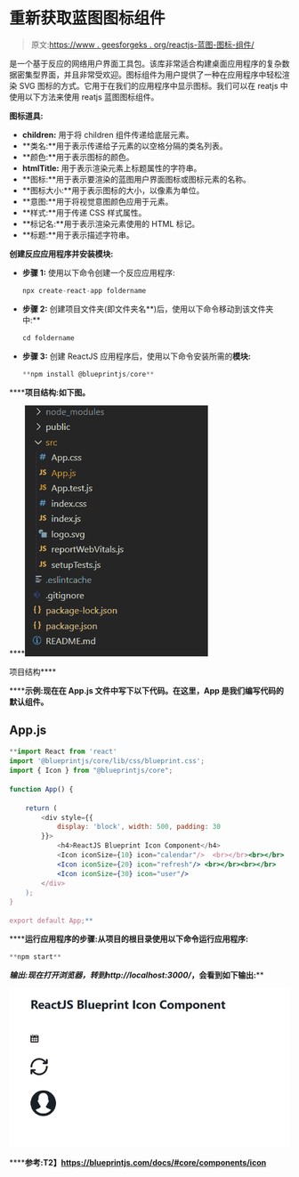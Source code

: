 # 重新获取蓝图图标组件

> 原文:[https://www . geesforgeks . org/reactjs-蓝图-图标-组件/](https://www.geeksforgeeks.org/reactjs-blueprint-icon-component/)

是一个基于反应的网络用户界面工具包。该库非常适合构建桌面应用程序的复杂数据密集型界面，并且非常受欢迎。图标组件为用户提供了一种在应用程序中轻松渲染 SVG 图标的方式。它用于在我们的应用程序中显示图标。我们可以在 reatjs 中使用以下方法来使用 reatjs 蓝图图标组件。

**图标道具:**

*   **children:** 用于将 children 组件传递给底层元素。
*   **类名:**用于表示传递给子元素的以空格分隔的类名列表。
*   **颜色:**用于表示图标的颜色。
*   **htmlTitle:** 用于表示渲染元素上标题属性的字符串。
*   **图标:**用于表示要渲染的蓝图用户界面图标或图标元素的名称。
*   **图标大小:**用于表示图标的大小，以像素为单位。
*   **意图:**用于将视觉意图颜色应用于元素。
*   **样式:**用于传递 CSS 样式属性。
*   **标记名:**用于表示渲染元素使用的 HTML 标记。
*   **标题:**用于表示描述字符串。

**创建反应应用程序并安装模块:**

*   **步骤 1:** 使用以下命令创建一个反应应用程序:

    ```jsx
    npx create-react-app foldername
    ```

*   **步骤 2:** 创建项目文件夹(即文件夹名**)后，使用以下命令移动到该文件夹中:**

    ```jsx
    cd foldername
    ```

*   **步骤 3:** 创建 ReactJS 应用程序后，使用以下命令安装所需的****模块:****

    ```jsx
    **npm install @blueprintjs/core**
    ```

******项目结构:**如下图。****

****![](img/f04ae0d8b722a9fff0bd9bd138b29c23.png)

项目结构**** 

******示例:**现在在 **App.js** 文件中写下以下代码。在这里，App 是我们编写代码的默认组件。****

## ****App.js****

```jsx
**import React from 'react'
import '@blueprintjs/core/lib/css/blueprint.css';
import { Icon } from "@blueprintjs/core";

function App() {

    return (
        <div style={{
            display: 'block', width: 500, padding: 30
        }}>
            <h4>ReactJS Blueprint Icon Component</h4>
            <Icon iconSize={10} icon="calendar"/>  <br></br><br></br>
            <Icon iconSize={20} icon="refresh"/> <br></br><br></br>
            <Icon iconSize={30} icon="user"/>
        </div>
    );
}

export default App;**
```

******运行应用程序的步骤:**从项目的根目录使用以下命令运行应用程序:****

```jsx
**npm start**
```

******输出:**现在打开浏览器，转到***http://localhost:3000/***，会看到如下输出:****

****![](img/0bba14a8a536dc29cddee713a4425759.png)****

******参考:**T2】https://blueprintjs.com/docs/#core/components/icon****